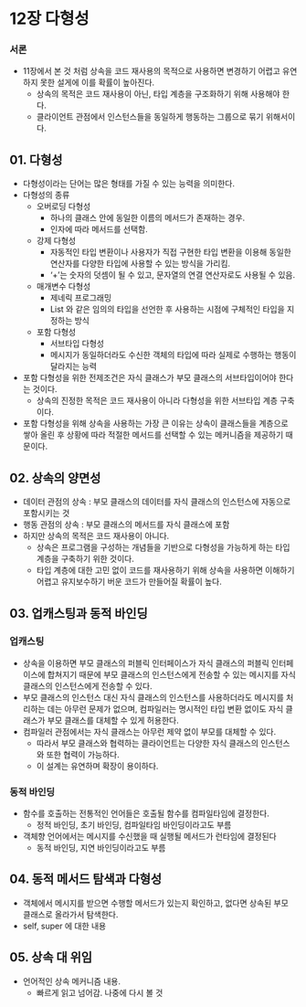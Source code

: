 # 12장 다형성

### 서론

- 11장에서 본 것 처럼 상속을 코드 재사용의 목적으로 사용하면 변경하기 어렵고 유연하지 못한 설게에 이를 확률이 높아진다.
  - 상속의 목적은 코드 재사용이 아닌, 타입 계층을 구조화하기 위해 사용해야 한다.
  - 클라이언트 관점에서 인스턴스들을 동일하게 행동하는 그룹으로 묶기 위해서이다.

## 01. 다형성

- 다형성이라는 단어는 많은 형태를 가질 수 있는 능력을 의미한다.
- 다형성의 종류
  - 오버로딩 다형성
    - 하나의 클래스 안에 동일한 이름의 메서드가 존재하는 경우.
    - 인자에 따라 메서드를 선택함.
  - 강제 다형성
    - 자동적인 타입 변환이나 사용자가 직접 구현한 타입 변환을 이용해 동일한 연산자를 다양한 타입에 사용할 수 있는 방식을 가리킴.
    - ‘+’는 숫자의 덧셈이 될 수 있고, 문자열의 연결 연산자로도 사용될 수 있음.
  - 매개변수 다형성
    - 제네릭 프로그래밍
    - List<T> 와 같은 임의의 타입을 선언한 후 사용하는 시점에 구체적인 타입을 지정하는 방식
  - 포함 다형성
    - 서브타입 다형성
    - 메시지가 동일하더라도 수신한 객체의 타입에 따라 실제로 수행하는 행동이 달라지는 능력
- 포함 다형성을 위한 전제조건은 자식 클래스가 부모 클래스의 서브타입이어야 한다는 것이다.
  - 상속의 진정한 목적은 코드 재사용이 아니라 다형성을 위한 서브타입 계층 구축이다.
- 포함 다형성을 위해 상속을 사용하는 가장 큰 이유는 상속이 클래스들을 계층으로 쌓아 올린 후 상황에 따라 적절한 메서드를 선택할 수 있는 메커니즘을 제공하기 때문이다.

## 02. 상속의 양면성

- 데이터 관점의 상속 : 부모 클래스의 데이터를 자식 클래스의 인스턴스에 자동으로 포함시키는 것
- 행동 관점의 상속 : 부모 클래스의 메서드를 자식 클래스에 포함
- 하지만 상속의 목적은 코드 재사용이 아니다.
  - 상속은 프로그램을 구성하는 개념들을 기반으로 다형성을 가능하게 하는 타입 계층을 구축하기 위한 것이다.
  - 타입 계층에 대한 고민 없이 코드를 재사용하기 위해 상속을 사용하면 이해하기 어렵고 유지보수하기 버운 코드가 만들어질 확률이 높다.

## 03. 업캐스팅과 동적 바인딩

### 업캐스팅

- 상속을 이용하면 부모 클래스의 퍼블릭 인터페이스가 자식 클래스의 퍼블릭 인터페이스에 합쳐지기 때문에 부모 클래스의 인스턴스에게 전송할 수 있는 메시지를 자식 클래스의 인스턴스에게 전송할 수 있다.
- 부모 클래스의 인스턴스 대신 자식 클래스의 인스턴스를 사용하더라도 메시지를 처리하는 데는 아무런 문제가 없으며, 컴파일러는 명시적인 타입 변환 없이도 자식 클래스가 부모 클래스를 대체할 수 있게 허용한다.
- 컴파일러 관점에서는 자식 클래스는 아무런 제약 없이 부모를 대체할 수 있다.
  - 따라서 부모 클래스와 협력하는 클라이언트는 다양한 자식 클래스의 인스턴스와 또한 협력이 가능하다.
  - 이 설계는 유연하며 확장이 용이하다.

### 동적 바인딩

- 함수를 호출하는 전통적인 언어들은 호출될 함수를 컴파일타임에 결정한다.
  - 정적 바인딩, 초기 바인딩, 컴파일타임 바인딩이라고도 부름
- 객체향 언어에서는 메시지를 수신했을 때 실행될 메서드가 런타임에 결정된다
  - 동적 바인딩, 지연 바인딩이라고도 부름

## 04. 동적 메서드 탐색과 다형성

- 객체에서 메시지를 받으면 수행할 메서드가 있는지 확인하고, 없다면 상속된 부모 클래스로 올라가서 탐색한다.
- self, super 에 대한 내용

## 05. 상속 대 위임

- 언어적인 상속 메커니즘 내용.
  - 빠르게 읽고 넘어감. 나중에 다시 볼 것
